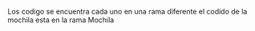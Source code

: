 Los codigo se encuentra cada uno en una rama diferente el codido de la mochila esta en la rama Mochila
